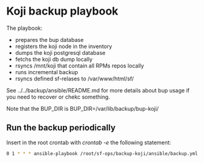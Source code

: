 Koji backup playbook
====================

The playbook:

- prepares the bup database
- registers the koji node in the inventory
- dumps the koji postgresql database
- fetchs the koji db dump locally
- rsyncs /mnt/koji that contain all RPMs repos locally
- runs incremental backup
- rsyncs defined sf-relases to /var/www/html/sf/

See ../../backup/ansible/README.md for more details about bup usage if you
need to recover or chekc something.

Note that the BUP_DIR is BUP_DIR=/var/lib/backup/bup-koji/<year-month>

Run the backup periodically
---------------------------

Insert in the root crontab with *crontab -e* the following statement:

```bash
0 1 * * * ansible-playbook /root/sf-ops/backup-koji/ansible/backup.yml
```
